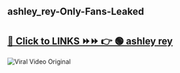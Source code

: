 
 ## ashley_rey-Only-Fans-Leaked

# <h2><a href="https://clipsfans.com/ashley_rey&ref=git">🔗 Click to LINKS ⏩⏩ 👉 🟢 ashley rey </a></h2>

<a href="https://clipsfans.com/ashley_rey&ref=git" rel="nofollow" data-target="animated-image.originalLink"><img src="https://i.ibb.co.com/xMMVF88/686577567.gif" alt="Viral Video Original" style="max-width: 100%; display: inline-block;" data-target="animated-image.originalImage"></a>
